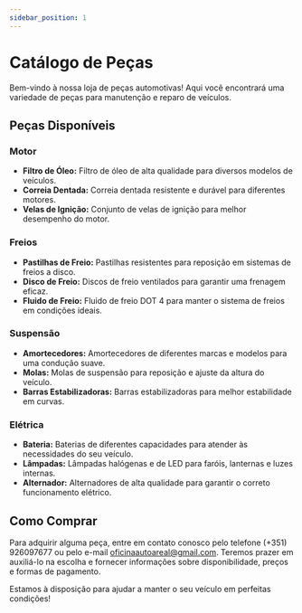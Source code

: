 ```yaml
---
sidebar_position: 1
---
```


# Catálogo de Peças

Bem-vindo à nossa loja de peças automotivas! Aqui você encontrará uma variedade de peças para manutenção e reparo de veículos.

## Peças Disponíveis

### Motor

- **Filtro de Óleo:** Filtro de óleo de alta qualidade para diversos modelos de veículos.
- **Correia Dentada:** Correia dentada resistente e durável para diferentes motores.
- **Velas de Ignição:** Conjunto de velas de ignição para melhor desempenho do motor.

### Freios

- **Pastilhas de Freio:** Pastilhas resistentes para reposição em sistemas de freios a disco.
- **Disco de Freio:** Discos de freio ventilados para garantir uma frenagem eficaz.
- **Fluido de Freio:** Fluido de freio DOT 4 para manter o sistema de freios em condições ideais.

### Suspensão

- **Amortecedores:** Amortecedores de diferentes marcas e modelos para uma condução suave.
- **Molas:** Molas de suspensão para reposição e ajuste da altura do veículo.
- **Barras Estabilizadoras:** Barras estabilizadoras para melhor estabilidade em curvas.

### Elétrica

- **Bateria:** Baterias de diferentes capacidades para atender às necessidades do seu veículo.
- **Lâmpadas:** Lâmpadas halógenas e de LED para faróis, lanternas e luzes internas.
- **Alternador:** Alternadores de alta qualidade para garantir o correto funcionamento elétrico.

## Como Comprar

Para adquirir alguma peça, entre em contato conosco pelo telefone (+351) 926097677 ou pelo e-mail [oficinaautoareal@gmail.com](mailto:oficinaautoareal@gmail.com). Teremos prazer em auxiliá-lo na escolha e fornecer informações sobre disponibilidade, preços e formas de pagamento.

Estamos à disposição para ajudar a manter o seu veículo em perfeitas condições!
